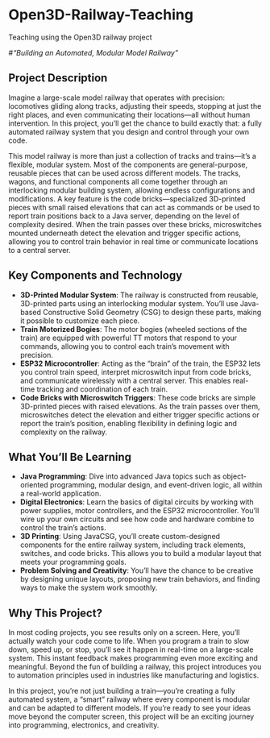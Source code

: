 # Open3D-Railway-Teaching
Teaching using the Open3D railway project

#*“Building an Automated, Modular Model Railway”*

## Project Description
Imagine a large-scale model railway that operates with precision: locomotives gliding along tracks, adjusting their speeds, stopping at just the right places, and even communicating their locations—all without human intervention. In this project, you’ll get the chance to build exactly that: a fully automated railway system that you design and control through your own code.

This model railway is more than just a collection of tracks and trains—it’s a flexible, modular system. Most of the components are general-purpose, reusable pieces that can be used across different models. The tracks, wagons, and functional components all come together through an interlocking modular building system, allowing endless configurations and modifications. A key feature is the code bricks—specialized 3D-printed pieces with small raised elevations that can act as commands or be used to report train positions back to a Java server, depending on the level of complexity desired. When the train passes over these bricks, microswitches mounted underneath detect the elevation and trigger specific actions, allowing you to control train behavior in real time or communicate locations to a central server.

## Key Components and Technology
- **3D-Printed Modular System**: The railway is constructed from reusable, 3D-printed parts using an interlocking modular system. You’ll use Java-based Constructive Solid Geometry (CSG) to design these parts, making it possible to customize each piece.
- **Train Motorized Bogies**: The motor bogies (wheeled sections of the train) are equipped with powerful TT motors that respond to your commands, allowing you to control each train’s movement with precision.
- **ESP32 Microcontroller**: Acting as the “brain” of the train, the ESP32 lets you control train speed, interpret microswitch input from code bricks, and communicate wirelessly with a central server. This enables real-time tracking and coordination of each train.
- **Code Bricks with Microswitch Triggers**: These code bricks are simple 3D-printed pieces with raised elevations. As the train passes over them, microswitches detect the elevation and either trigger specific actions or report the train’s position, enabling flexibility in defining logic and complexity on the railway.

## What You’ll Be Learning
- **Java Programming**: Dive into advanced Java topics such as object-oriented programming, modular design, and event-driven logic, all within a real-world application.
- **Digital Electronics**: Learn the basics of digital circuits by working with power supplies, motor controllers, and the ESP32 microcontroller. You’ll wire up your own circuits and see how code and hardware combine to control the train’s actions.
- **3D Printing**: Using JavaCSG, you’ll create custom-designed components for the entire railway system, including track elements, switches, and code bricks. This allows you to build a modular layout that meets your programming goals.
- **Problem Solving and Creativity**: You’ll have the chance to be creative by designing unique layouts, proposing new train behaviors, and finding ways to make the system work smoothly.

## Why This Project?
In most coding projects, you see results only on a screen. Here, you’ll actually watch your code come to life. When you program a train to slow down, speed up, or stop, you’ll see it happen in real-time on a large-scale system. This instant feedback makes programming even more exciting and meaningful. Beyond the fun of building a railway, this project introduces you to automation principles used in industries like manufacturing and logistics.

In this project, you’re not just building a train—you’re creating a fully automated system, a “smart” railway where every component is modular and can be adapted to different models. If you’re ready to see your ideas move beyond the computer screen, this project will be an exciting journey into programming, electronics, and creativity.
